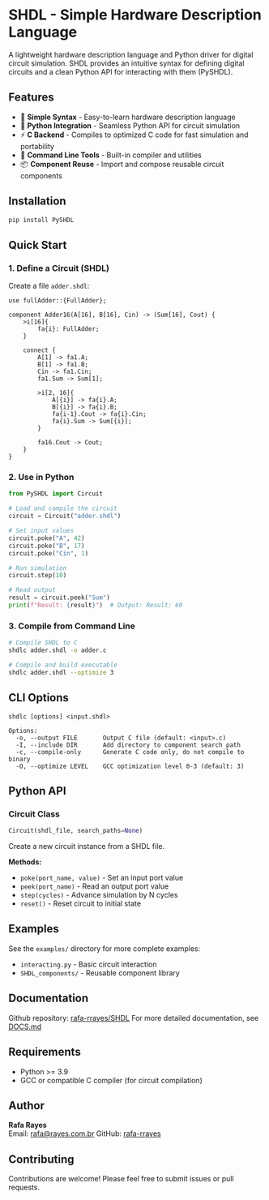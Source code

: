 # SHDL - Simple Hardware Description Language

A lightweight hardware description language and Python driver for digital circuit simulation. SHDL provides an intuitive syntax for defining digital circuits and a clean Python API for interacting with them (PySHDL).

## Features

- 🚀 **Simple Syntax** - Easy-to-learn hardware description language
- 🐍 **Python Integration** - Seamless Python API for circuit simulation
- ⚡ **C Backend** - Compiles to optimized C code for fast simulation and portability
- 🔧 **Command Line Tools** - Built-in compiler and utilities
- 📦 **Component Reuse** - Import and compose reusable circuit components

## Installation

```bash
pip install PySHDL
```

## Quick Start

### 1. Define a Circuit (SHDL)

Create a file `adder.shdl`:

```shdl
use fullAdder::{FullAdder};

component Adder16(A[16], B[16], Cin) -> (Sum[16], Cout) {
    >i[16]{
        fa{i}: FullAdder;
    }
    
    connect {
        A[1] -> fa1.A;
        B[1] -> fa1.B;
        Cin -> fa1.Cin;
        fa1.Sum -> Sum[1];
        
        >i[2, 16]{
            A[{i}] -> fa{i}.A;
            B[{i}] -> fa{i}.B;
            fa{i-1}.Cout -> fa{i}.Cin;
            fa{i}.Sum -> Sum[{i}];
        }
        
        fa16.Cout -> Cout;
    }
}
```

### 2. Use in Python

```python
from PySHDL import Circuit

# Load and compile the circuit
circuit = Circuit("adder.shdl")

# Set input values
circuit.poke("A", 42)
circuit.poke("B", 17)
circuit.poke("Cin", 1)

# Run simulation
circuit.step(10)

# Read output
result = circuit.peek("Sum")
print(f"Result: {result}")  # Output: Result: 60
```

### 3. Compile from Command Line

```bash
# Compile SHDL to C
shdlc adder.shdl -o adder.c

# Compile and build executable
shdlc adder.shdl --optimize 3
```

## CLI Options

```
shdlc [options] <input.shdl>

Options:
  -o, --output FILE       Output C file (default: <input>.c)
  -I, --include DIR       Add directory to component search path
  -c, --compile-only      Generate C code only, do not compile to binary
  -O, --optimize LEVEL    GCC optimization level 0-3 (default: 3)
```

## Python API

### Circuit Class

```python
Circuit(shdl_file, search_paths=None)
```

Create a new circuit instance from a SHDL file.

**Methods:**

- `poke(port_name, value)` - Set an input port value
- `peek(port_name)` - Read an output port value
- `step(cycles)` - Advance simulation by N cycles
- `reset()` - Reset circuit to initial state

## Examples

See the `examples/` directory for more complete examples:

- `interacting.py` - Basic circuit interaction
- `SHDL_components/` - Reusable component library

## Documentation
Github repository: [rafa-rrayes/SHDL](https://github.com/rafa-rrayes/SHDL)
For more detailed documentation, see [DOCS.md](https://github.com/rafa-rrayes/SHDL/blob/master/DOCS.md)

## Requirements

- Python >= 3.9
- GCC or compatible C compiler (for circuit compilation)

## Author

**Rafa Rayes**  
Email: rafa@rayes.com.br
GitHub: [rafa-rrayes](https://github.com/rafa-rrayes)

## Contributing

Contributions are welcome! Please feel free to submit issues or pull requests.

